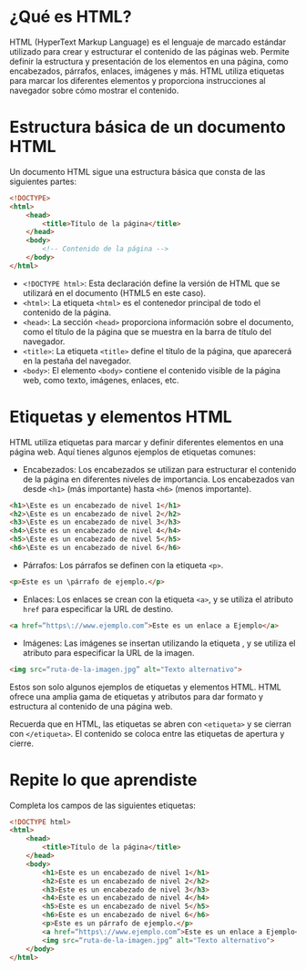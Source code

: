 # ¿Qué es HTML?

HTML (HyperText Markup Language) es el lenguaje de marcado estándar utilizado para crear y estructurar el contenido de las páginas web. Permite definir la estructura y presentación de los elementos en una página, como encabezados, párrafos, enlaces, imágenes y más. HTML utiliza etiquetas para marcar los diferentes elementos y proporciona instrucciones al navegador sobre cómo mostrar el contenido.

# Estructura básica de un documento HTML

Un documento HTML sigue una estructura básica que consta de las siguientes partes:
```html
<!DOCTYPE>
<html>
    <head>
        <title>Título de la página</title>
    </head>
    <body>
        <!-- Contenido de la página -->
    </body>
</html>
```
- `<!DOCTYPE html>`: Esta declaración define la versión de HTML que se utilizará en el documento (HTML5 en este caso).
- `<html>`: La etiqueta `<html>` es el contenedor principal de todo el contenido de la página.
- `<head>`: La sección `<head>` proporciona información sobre el documento, como el título de la página que se muestra en la barra de título del navegador.
- `<title>`: La etiqueta `<title>` define el título de la página, que aparecerá en la pestaña del navegador.
- `<body>`: El elemento `<body>` contiene el contenido visible de la página web, como texto, imágenes, enlaces, etc.

# Etiquetas y elementos HTML

HTML utiliza etiquetas para marcar y definir diferentes elementos en una página web. Aquí tienes algunos ejemplos de etiquetas comunes:
- Encabezados: Los encabezados se utilizan para estructurar el contenido de la página en diferentes niveles de importancia. Los encabezados van desde `<h1>` (más importante) hasta `<h6>` (menos importante).
```html
<h1>\Este es un encabezado de nivel 1</h1>
<h2>\Este es un encabezado de nivel 2</h2>
<h3>\Este es un encabezado de nivel 3</h3>
<h4>\Este es un encabezado de nivel 4</h4>
<h5>\Este es un encabezado de nivel 5</h5>
<h6>\Este es un encabezado de nivel 6</h6>
```
- Párrafos: Los párrafos se definen con la etiqueta `<p>`.
```html
<p>Este es un \párrafo de ejemplo.</p>
```
- Enlaces: Los enlaces se crean con la etiqueta `<a>`, y se utiliza el atributo `href` para especificar la URL de destino.
```html
<a href=“https\://www.ejemplo.com”>Este es un enlace a Ejemplo</a>
```
- Imágenes: Las imágenes se insertan utilizando la etiqueta <img>, y se utiliza el atributo <src> para especificar la URL de la imagen.
```html
<img src=“ruta-de-la-imagen.jpg” alt="Texto alternativo">
```

Estos son solo algunos ejemplos de etiquetas y elementos HTML. HTML ofrece una amplia gama de etiquetas y atributos para dar formato y estructura al contenido de una página web.

Recuerda que en HTML, las etiquetas se abren con `<etiqueta>` y se cierran con `</etiqueta>`. El contenido se coloca entre las etiquetas de apertura y cierre.

# Repite lo que aprendiste

Completa los campos de las siguientes etiquetas:
```html
<!DOCTYPE html>
<html>
    <head>
        <title>Título de la página</title>
    </head>
    <body>
        <h1>Este es un encabezado de nivel 1</h1>
        <h2>Este es un encabezado de nivel 2</h2>
        <h3>Este es un encabezado de nivel 3</h3>
        <h4>Este es un encabezado de nivel 4</h4>
        <h5>Este es un encabezado de nivel 5</h5>
        <h6>Este es un encabezado de nivel 6</h6>
        <p>Este es un párrafo de ejemplo.</p>
        <a href=“https\://www.ejemplo.com”>Este es un enlace a Ejemplo</a>
        <img src=“ruta-de-la-imagen.jpg” alt="Texto alternativo">
    </body>
</html>
```
